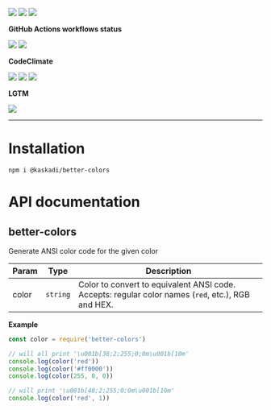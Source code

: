 ![](https://img.shields.io/github/package-json/v/kaskadi/better-colors)
![](https://img.shields.io/badge/code--style-standard-blue)
![](https://img.shields.io/github/license/kaskadi/better-colors?color=blue)

**GitHub Actions workflows status**

[![](https://img.shields.io/github/workflow/status/kaskadi/better-colors/publish?label=publish&logo=npm)](https://github.com/kaskadi/better-colors/actions?query=workflow%3Apublish)
[![](https://img.shields.io/github/workflow/status/kaskadi/better-colors/build?label=build&logo=mocha)](https://github.com/kaskadi/better-colors/actions?query=workflow%3Abuild)

**CodeClimate**

[![](https://img.shields.io/codeclimate/maintainability/kaskadi/better-colors?label=maintainability&logo=Code%20Climate)](https://codeclimate.com/github/kaskadi/better-colors)
[![](https://img.shields.io/codeclimate/tech-debt/kaskadi/better-colors?label=technical%20debt&logo=Code%20Climate)](https://codeclimate.com/github/kaskadi/better-colors)
[![](https://img.shields.io/codeclimate/coverage/kaskadi/better-colors?label=test%20coverage&logo=Code%20Climate)](https://codeclimate.com/github/kaskadi/better-colors)

**LGTM**

[![](https://img.shields.io/lgtm/grade/javascript/github/kaskadi/better-colors?label=code%20quality&logo=LGTM)](https://lgtm.com/projects/g/kaskadi/better-colors/?mode=list&logo=LGTM)

****

# Installation

```
npm i @kaskadi/better-colors
```

# API documentation

## better-colors

Generate ANSI color code for the given color


| Param | Type | Description |
| --- | --- | --- |
| color | `string` | Color to convert to equivalent ANSI code. Accepts: regular color names (`red`, etc.), RGB and HEX. |

**Example**  
```js
const color = require('better-colors')

// will all print '\u001b[38;2;255;0;0m\u001b[10m'
console.log(color('red'))
console.log(color('#ff0000'))
console.log(color(255, 0, 0))

// will print '\u001b[48;2;255;0;0m\u001b[10m'
console.log(color('red', 1))
```
<!-- LINKS -->
